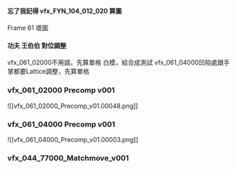 #### 忘了我記得 vfx_FYN_104_012_020 算圖
Frame 61 壞圖

#### 功夫 王伯伯 對位調整
vfx_061_02000不用調，先算單格 白模，給合成測試
vfx_061_04000凹陷處跟手掌都要Lattice調整，先算單格

### vfx_061_02000 Precomp v001
![[vfx_061_02000_Precomp_v01.00048.png]]

### vfx_061_04000 Precomp v001
![[vfx_061_04000_Precomp_v01.00003.png]]

### vfx_044_77000_Matchmove_v001

